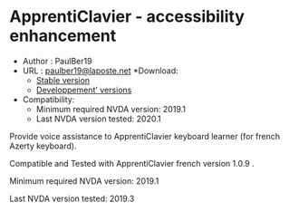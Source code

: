 # ApprentiClavier - accessibility enhancement #

* Author : PaulBer19
* URL : paulber19@laposte.net
*Download:
	* [Stable version][1]
	* [Developpement' versions][2]
* Compatibility:
	* Minimum required NVDA version:  2019.1
	* Last NVDA version tested:  2020.1

Provide voice assistance  to ApprentiClavier keyboard learner (for french Azerty keyboard).

Compatible and Tested with ApprentiClavier french version 1.0.9 .

Minimum required NVDA version:  2019.1

Last NVDA version tested:  2019.3


[1]: https://rawgit.com/paulber007/AllMyNVDAAddons/master/apprentiClavierAccessEnhancement/apprentiClavierAccessEnhancement-1.2.1.nvda-addon
[2]: https://github.com/paulber007/AllMyNVDAAddons/tree/master/apprentiClavierAccessEnhancement/dev

